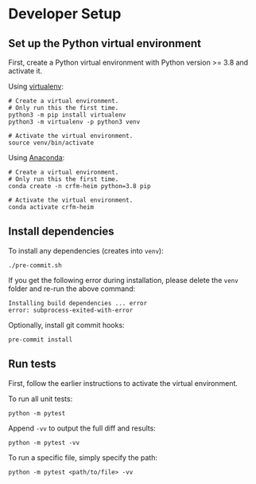 # Developer Setup

## Set up the Python virtual environment

First, create a Python virtual environment with Python version >= 3.8 and activate it.

Using [virtualenv](https://docs.python.org/3/library/venv.html#creating-virtual-environments):

    # Create a virtual environment.
    # Only run this the first time.
    python3 -m pip install virtualenv
    python3 -m virtualenv -p python3 venv

    # Activate the virtual environment.
    source venv/bin/activate

Using [Anaconda](https://conda.io/projects/conda/en/latest/user-guide/tasks/manage-environments.html):

    # Create a virtual environment.
    # Only run this the first time.
    conda create -n crfm-heim python=3.8 pip

    # Activate the virtual environment.
    conda activate crfm-heim

## Install dependencies

To install any dependencies (creates into `venv`):

    ./pre-commit.sh

If you get the following error during installation, please delete the `venv` folder and re-run the above command:

    Installing build dependencies ... error
    error: subprocess-exited-with-error

Optionally, install git commit hooks:

    pre-commit install

## Run tests

First, follow the earlier instructions to activate the virtual environment.

To run all unit tests:

    python -m pytest

Append `-vv` to output the full diff and results:

    python -m pytest -vv

To run a specific file, simply specify the path:

    python -m pytest <path/to/file> -vv
